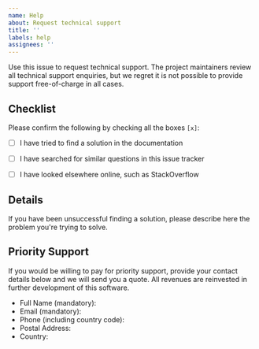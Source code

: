 ```yaml
---
name: Help
about: Request technical support
title: ''
labels: help
assignees: ''
---
```


Use this issue to request technical support. The project maintainers review all technical support enquiries, but we regret it is not possible to provide support free-of-charge in all cases.


## Checklist
Please confirm the following by checking all the boxes `[x]`:
- [ ] I have tried to find a solution in the documentation
- [ ] I have searched for similar questions in this issue tracker
- [ ] I have looked elsewhere online, such as StackOverflow


## Details
If you have been unsuccessful finding a solution, please describe here the problem you're trying to solve.


## Priority Support
If you would be willing to pay for priority support, provide your contact details below and we will send you a quote. All revenues are reinvested in further development of this software.
- Full Name (mandatory):
- Email (mandatory): 
- Phone (including country code): 
- Postal Address:
- Country: 
